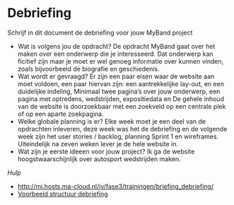 # Debriefing

Schrijf in dit document de debriefing voor jouw MyBand project

* Wat is volgens jou de opdracht?
De opdracht MyBand gaat over het maken over een onderwerp die je interesseerd. Dat onderwerp kan ficitief zijn maar je moet er wel genoeg informatie over kunnen vinden, zoals bijvoorbeeld de biografie en geschiedenis.
* Wat wordt er gevraagd?
Er zijn een paar eisen waar de website aan moet voldoen, een paar hiervan zijn:  een aantrekkelijke lay-out, en een duidelijke indeling, Minimaal twee pagina’s over jouw onderwerp, een pagina met optredens, wedstrijden, expositiedata en De gehele inhoud van de website is doorzoekbaar met een zoekveld op een centrale plek of op een aparte zoekpagina.
* Welke globale planning is er?
Elke week moet je een deel van de opdrachten inleveren, deze week was het de debriefing en de volgende week zijn het user stories / backlog, planning Sprint 1 en wireframes. Uiteindelijk na zeven weken lever je de hele website in.
* Wat zijn je eerste ideeen voor jouw project?
Ik ga de website hoogstwaarschijnlijk over autosport wedstrijden maken. 

*Hulp*
* http://mi.hosts.ma-cloud.nl/iv/fase3/trainingen/briefing_debriefing/
* [Voorbeeld structuur debriefing](http://members.quicknet.nl/p.devries1/OpzetDebriefing.pdf)
